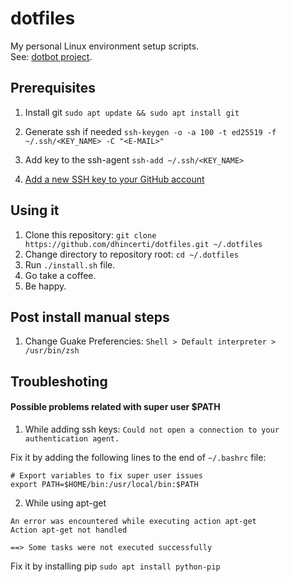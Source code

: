 # dotfiles
My personal Linux environment setup scripts. <br>
See: [dotbot project](https://github.com/anishathalye/dotbot).

## Prerequisites

1. Install git
`sudo apt update && sudo apt install git`

2. Generate ssh if needed
`ssh-keygen -o -a 100 -t ed25519 -f ~/.ssh/<KEY_NAME> -C "<E-MAIL>"`

3. Add key to the ssh-agent
`ssh-add ~/.ssh/<KEY_NAME>`

4. [Add a new SSH key to your GitHub account](https://help.github.com/en/github/authenticating-to-github/adding-a-new-ssh-key-to-your-github-account)


## Using it
1. Clone this repository: `git clone https://github.com/dhincerti/dotfiles.git ~/.dotfiles`
3. Change directory to repository root: `cd ~/.dotfiles`
2. Run `./install.sh` file.
3. Go take a coffee.
4. Be happy.


## Post install manual steps
1. Change Guake Preferencies: `Shell > Default interpreter > /usr/bin/zsh`


## Troubleshoting
#### Possible problems related with super user $PATH

1. While adding ssh keys:
`Could not open a connection to your authentication agent.`

Fix it by adding the following lines to the end of `~/.bashrc` file:
```
# Export variables to fix super user issues
export PATH=$HOME/bin:/usr/local/bin:$PATH
```

2. While using apt-get
```
An error was encountered while executing action apt-get
Action apt-get not handled

==> Some tasks were not executed successfully
```

Fix it by installing pip
`sudo apt install python-pip`

